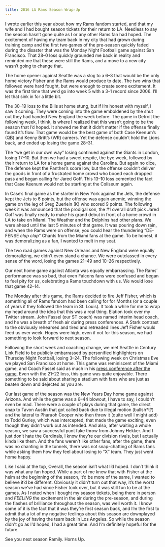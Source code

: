 ```yaml
---
title: 2016 LA Rams Season Wrap-Up
---
```


I wrote [earlier this year][1] about how my Rams fandom started, and that my wife and I had bought season tickets for their return to LA. Needless to say the season hasn’t gone quite as I or any other Rams fan had hoped. The excitement of having my team back in my city that had grown during training camp and the first two games of the pre-season quickly faded during the disaster that was the Monday Night Football game against San Francisco. That 28–0 loss quickly grounded me back in reality and reminded me that these were still the Rams, and a move to a new city wasn’t going to change that.

The home opener against Seattle was a slog to a 6–3 that would be the only home victory Fisher and the Rams would produce to date. The two wins that followed were hard fought, but were enough to create some excitement. It was the first time that we’d go into week 5 with a 3–1 record since 2006. I’ll let that sink in for a little bit.

The 30–19 loss to the Bills at home stung, but if I’m honest with myself, I saw it coming. They were coming into the game emboldened by the shut out they had handed New England the week before. The game in Detroit the following week, I think, is where I realized that this wasn’t going to be the season that I’d hoped. It showed me that it didn’t matter if the offense finally found it’s flow. That game would be the best game of both Case Keenum’s (QB) and Kenny Britt’s (WR) careers. Yet the defense couldn’t hold the Lions back, and ended up losing the game 28–31.

The “we get in our own way” losing continued against the Giants in London, losing 17–10. But then we had a sweet respite, the bye week, followed by their return to LA for a home game against the Carolina. But again no dice, The defense kept the Panther’s score low, but the offense couldn’t deliver the goods in front of a frustrated home crowd who booed each dropped pass and began calling for Jared Goff. This 13–10 loss cemented the fact that Case Keenum would not be starting at the Coliseum again.

In Case’s final game as the starter in New York against the Jets, the defense kept the Jets to 6 points, but the offense was again anemic, winning the game on the leg of Greg Zuerlein (K) who scored 9 points. The following week it was announced that the prodigal son, the #1 overall draft pick Jared Goff was finally ready to make his grand debut in front of a home crowd in LA to take on Miami. The Weather and the Dolphins had other plans. We were ahead until the last 5 minutes of that game. It was pouring down rain, and when the Rams were on offense, you could hear the thundering “DE-FENSE *clap* *clap*” Chants from the Miami fans at the game. To be honest, it was demoralizing as a fan, I wanted to melt in my seat.

The two road games against New Orleans and New England were equally demoralizing, we didn’t even stand a chance. We were outclassed in every sense of the word, losing the games 21–49 and 10–26 respectively.

Our next home game against Atlanta was equally embarrassing. The Rams’ performance was so bad, that even Falcons fans were confused and began to feel pity for us, celebrating a Rams touchdown with us. We would lose that game 42–14.

The Monday after this game, the Rams decided to fire Jeff Fisher, which is something all of Rams fandom had been calling for for Months (or a couple of years if they followed the team in St. Louis). It took a while for me to wrap my head around the idea that this was a real thing. Elation took over my Twitter stream. John Fassel (our ST coach) was named interim head coach, and he was a breath of fresh air during press conferences. A Stark contrast to the obviously rehearsed and tired and retreaded lines Jeff Fisher would feed us ever week. Hopes were high, even if not for this season, we had something to look forward to next season.

Following the short week and coaching change, we met Seattle in Century Link Field to be publicly embarrassed by personified highlighters on Thursday Night Football, losing 3–24. The following week on Christmas Eve we played San Francisco at home. This game was reminiscent of the Miami game, and Coach Fassel said as much in his [press conference after the game][2]. Even with the 21–22 loss, this game was quite enjoyable. There something to be said about sharing a stadium with fans who are just as beaten down and dejected as you are.

Our last game of the season was the New Years Day home game against Arizona. And while the game was a 6–44 blowout, I have to say, I couldn’t even be mad. There were a couple of plays during that game, the direct snap to Tavon Austin that got called back due to illegal motion (bullsh*t?) and the lateral to Pharaoh Cooper who then threw it (quite well I might add) to Todd Gurley, which was intercepted, that made the game exciting, even though they didn’t work out as intended. And also, after waiting a whole season, we saw a successful punt fake throw from Johnny Hekker. And I just don’t hate the Cardinals, I know they’re our division rivals, but I actually kinda like them. And the fans weren’t like other fans, after the game, there was no chanting in the tunnels, there was not snap-chatting of Rams fans while asking them how they feel about losing to “X” team. They just went home happy.

Like I said at the top, Overall, the season isn’t what I’d hoped. I don’t think it was what any fan hoped. While a part of me knew that with Fisher at the helm at the beginning of the season, it’d be more of the same, I wanted to believe it’d be different. Obviously it didn’t turn out that way, it’s the worst season we’ve had since Fisher took over, but it was still fun to be at the games. As I noted when I bought my season tickets, being there in person and *FEELING* the excitement in the air during the pre-season, and during the flashes of brilliance throughout the season, was well worth it. I know some of it is the fact that it was they’re first season back, and I’m the first to admit that a lot of my negative feelings about this season are downplayed by the joy of having the team back in Los Angeles. So while the season didn't go as I'd hoped, I had a great time. And I’m definitely hopeful for the future.

See you next season Ramily. Horns Up.

[1]: https://dragonami.com/2016/06/06/welcome-to-the-ramily.html
[2]: http://www.therams.com/videos/videos/John-Fassel-Postgame-Press-Conference---1224/0d664462-4027-469a-983e-a56d4c37bea7
